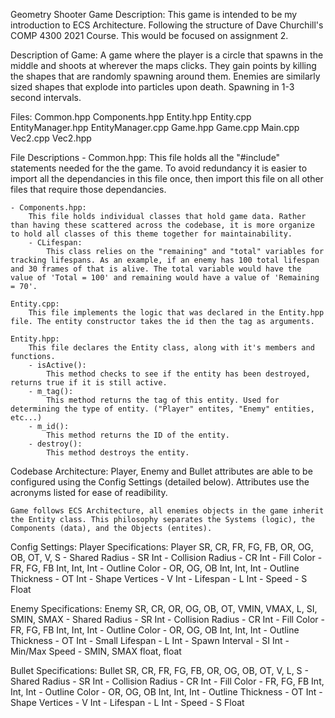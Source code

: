 Geometry Shooter Game
Description:
    This game is intended to be my introduction to ECS Architecture. Following the structure of Dave Churchill's COMP 4300 2021 Course. This would be focused on assignment 2.

Description of Game:
    A game where the player is a circle that spawns in the middle and shoots at wherever the maps clicks. They gain points by killing the shapes that are randomly spawning around them.
Enemies are similarly sized shapes that explode into particles upon death. Spawning in 1-3 second intervals. 

Files:
Common.hpp
Components.hpp
Entity.hpp
Entity.cpp
EntityManager.hpp
EntityManager.cpp
Game.hpp
Game.cpp
Main.cpp
Vec2.cpp
Vec2.hpp


File Descriptions
    - Common.hpp:
        This file holds all the "#include" statements needed for the the game. To avoid redundancy it is easier to import all the dependancies in this file once, then import this file on all other files that require those dependancies.

    - Components.hpp:
        This file holds individual classes that hold game data. Rather than having these scattered across the codebase, it is more organize to hold all classes of this theme together for maintainability.
        - CLifespan:
            This class relies on the "remaining" and "total" variables for tracking lifespans. As an example, if an enemy has 100 total lifespan and 30 frames of that is alive. The total variable would have the value of 'Total = 100' and remaining would have a value of 'Remaining = 70'.

    Entity.cpp:
        This file implements the logic that was declared in the Entity.hpp file. The entity constructor takes the id then the tag as arguments. 

    Entity.hpp:
        This file declares the Entity class, along with it's members and functions. 
        - isActive():
            This method checks to see if the entity has been destroyed, returns true if it is still active.
        - m_tag():
            This method returns the tag of this entity. Used for determining the type of entity. ("Player" entites, "Enemy" entities, etc...) 
        - m_id():
            This method returns the ID of the entity.
        - destroy():
            This method destroys the entity.

Codebase Architecture:
    Player, Enemy and Bullet attributes are able to be configured using the Config Settings (detailed below). Attributes use the acronyms listed for ease of readibility. 

    Game follows ECS Architecture, all enemies objects in the game inherit the Entity class. This philosophy separates the Systems (logic), the Components (data), and the Objects (entites). 
Config Settings:
Player Specifications:
Player SR, CR, FR, FG, FB, OR, OG, OB, OT, V, S
	- Shared Radius		- SR			Int
	- Collision Radius	- CR			Int
	- Fill Color 		- FR, FG, FB	Int, Int, Int
	- Outline Color 	- OR, OG, OB	Int, Int, Int
	- Outline Thickness	- OT			Int
	- Shape Vertices 	- V			    Int
	- Lifespan 			- L			    Int
	- Speed 			- S 			Float
   
Enemy Specifications:
Enemy SR, CR, OR, OG, OB, OT, VMIN, VMAX, L, SI, SMIN, SMAX
    - Shared Radius		- SR			Int
	- Collision Radius	- CR			Int
	- Fill Color 		- FR, FG, FB	Int, Int, Int
	- Outline Color 	- OR, OG, OB	Int, Int, Int
	- Outline Thickness	- OT			Int
	- Small Lifespan 	- L             Int
    - Spawn Interval    - SI            Int
    - Min/Max Speed     - SMIN, SMAX    float, float


Bullet Specifications: 
Bullet SR, CR, FR, FG, FB, OR, OG, OB, OT, V, L, S 
    - Shared Radius     - SR            Int
	- Collision Radius	- CR			Int
	- Fill Color 		- FR, FG, FB	Int, Int, Int
    - Outline Color 	- OR, OG, OB	Int, Int, Int
	- Outline Thickness	- OT			Int
   	- Shape Vertices 	- V			    Int 
    - Lifespan 			- L             Int
	- Speed 			- S 			Float





  
